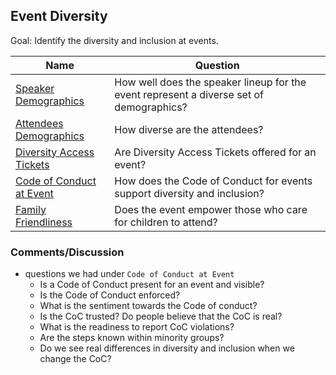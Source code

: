 ## Event Diversity

Goal: Identify the diversity and inclusion at events.

Name | Question
--- | ---
[Speaker Demographics](./speaker-demographics.md) | How well does the speaker lineup for the event represent a diverse set of demographics?
[Attendees Demographics](./attendee-demographics.md) | How diverse are the attendees?
[Diversity Access Tickets](diversity-tickets.md) | Are Diversity Access Tickets offered for an event?
[Code of Conduct at Event](event-code-of-conduct.md) | How does the Code of Conduct for events support diversity and inclusion?
[Family Friendliness](family-friendly.md) | Does the event empower those who care for children to attend?


### Comments/Discussion
- questions we had under `Code of Conduct at Event`
  - Is a Code of Conduct present for an event and visible?
  - Is the Code of Conduct enforced?
  - What is the sentiment towards the Code of conduct?
  - Is the CoC trusted? Do people believe that the CoC is real?
  - What is the readiness to report CoC violations?
  - Are the steps known within minority groups?
  - Do we see real differences in diversity and inclusion when we change the CoC?
